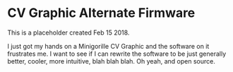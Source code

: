 # CV Graphic Alternate Firmware

This is a placeholder created Feb 15 2018.

I just got my hands on a Minigorille CV Graphic and the software on it frustrates me. I want to see if I can rewrite the software to be just generally better, cooler, more intuitive, blah blah blah. Oh yeah, and open source.
